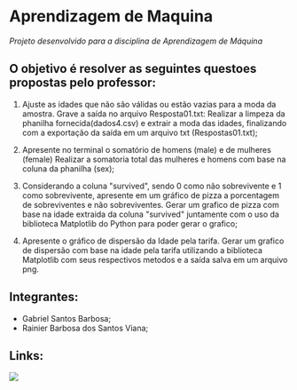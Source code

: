 # Aprendizagem de Maquina

*Projeto desenvolvido para a disciplina de Aprendizagem de Máquina*


## O objetivo é resolver as seguintes questoes propostas pelo professor:

 1) Ajuste as idades que não são válidas ou estão vazias para a moda da amostra. Grave a saída no arquivo Resposta01.txt:
    Realizar a limpeza da phanilha fornecida(dados4.csv) e extrair a moda das idades, finalizando com a exportação da saída em um arquivo txt (Respostas01.txt);
   
 2) Apresente no terminal o somatório de homens (male) e de mulheres (female)
    Realizar a somatoria total das mulheres e homens com base na coluna da phanilha (sex);
   
 3) Considerando a coluna "survived", sendo 0 como não sobrevivente e 1 como sobrevivente, apresente em um gráfico de pizza a porcentagem de sobreviventes e não sobreviventes.
    Gerar um grafico de pizza com base na idade extraida da coluna "survived" juntamente com o uso da biblioteca Matplotlib do Python para poder gerar o grafico;
    
 4) Apresente o gráfico de dispersão da Idade pela tarifa.
    Gerar um grafico de dispersão com base na idade pela tarifa utilizando a biblioteca Matplotlib com seus respectivos metodos e a saída salva em um arquivo png.

## Integrantes:

* Gabriel Santos Barbosa;
* Rainier Barbosa dos Santos Viana;

## Links:
<div>
  <a href="https://colab.research.google.com/drive/1JrkXJU55H6OwcoOFgCrmnKXiuJtvZ-VD#scrollTo=qLptC73Asm8B"><img src="https://img.shields.io/badge/Colab-F9AB00?style=for-the-badge&logo=googlecolab&color=525252"></a>
</div>
